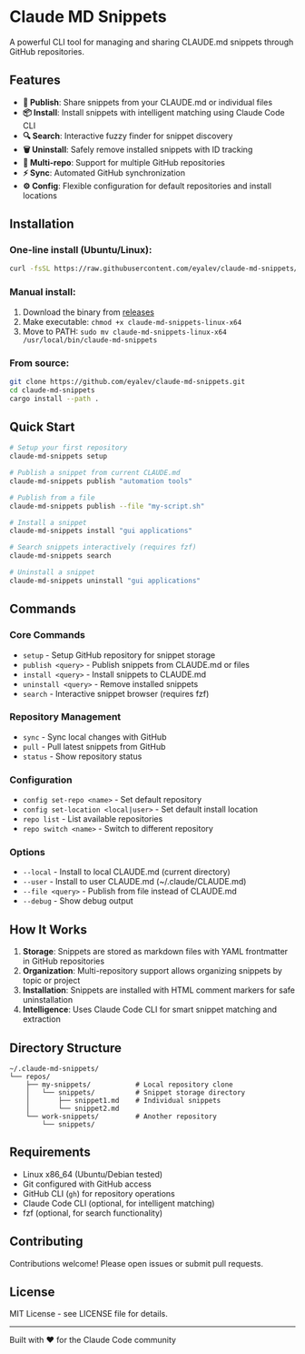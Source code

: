# Claude MD Snippets

A powerful CLI tool for managing and sharing CLAUDE.md snippets through GitHub repositories.

## Features

- **📝 Publish**: Share snippets from your CLAUDE.md or individual files
- **📦 Install**: Install snippets with intelligent matching using Claude Code CLI
- **🔍 Search**: Interactive fuzzy finder for snippet discovery  
- **🗑️ Uninstall**: Safely remove installed snippets with ID tracking
- **🔄 Multi-repo**: Support for multiple GitHub repositories
- **⚡ Sync**: Automated GitHub synchronization
- **⚙️ Config**: Flexible configuration for default repositories and install locations

## Installation

### One-line install (Ubuntu/Linux):
```bash
curl -fsSL https://raw.githubusercontent.com/eyalev/claude-md-snippets/master/install.sh | bash
```

### Manual install:
1. Download the binary from [releases](https://github.com/eyalev/claude-md-snippets/releases)
2. Make executable: `chmod +x claude-md-snippets-linux-x64`  
3. Move to PATH: `sudo mv claude-md-snippets-linux-x64 /usr/local/bin/claude-md-snippets`

### From source:
```bash
git clone https://github.com/eyalev/claude-md-snippets.git
cd claude-md-snippets
cargo install --path .
```

## Quick Start

```bash
# Setup your first repository
claude-md-snippets setup

# Publish a snippet from current CLAUDE.md
claude-md-snippets publish "automation tools"

# Publish from a file
claude-md-snippets publish --file "my-script.sh"

# Install a snippet
claude-md-snippets install "gui applications"

# Search snippets interactively (requires fzf)
claude-md-snippets search

# Uninstall a snippet
claude-md-snippets uninstall "gui applications"
```

## Commands

### Core Commands
- `setup` - Setup GitHub repository for snippet storage
- `publish <query>` - Publish snippets from CLAUDE.md or files
- `install <query>` - Install snippets to CLAUDE.md
- `uninstall <query>` - Remove installed snippets
- `search` - Interactive snippet browser (requires fzf)

### Repository Management
- `sync` - Sync local changes with GitHub
- `pull` - Pull latest snippets from GitHub  
- `status` - Show repository status

### Configuration
- `config set-repo <name>` - Set default repository
- `config set-location <local|user>` - Set default install location
- `repo list` - List available repositories
- `repo switch <name>` - Switch to different repository

### Options
- `--local` - Install to local CLAUDE.md (current directory)
- `--user` - Install to user CLAUDE.md (~/.claude/CLAUDE.md)
- `--file <query>` - Publish from file instead of CLAUDE.md
- `--debug` - Show debug output

## How It Works

1. **Storage**: Snippets are stored as markdown files with YAML frontmatter in GitHub repositories
2. **Organization**: Multi-repository support allows organizing snippets by topic or project
3. **Installation**: Snippets are installed with HTML comment markers for safe uninstallation
4. **Intelligence**: Uses Claude Code CLI for smart snippet matching and extraction

## Directory Structure

```
~/.claude-md-snippets/
└── repos/
    ├── my-snippets/           # Local repository clone
    │   └── snippets/          # Snippet storage directory
    │       ├── snippet1.md    # Individual snippets
    │       └── snippet2.md
    └── work-snippets/         # Another repository
        └── snippets/
```

## Requirements

- Linux x86_64 (Ubuntu/Debian tested)
- Git configured with GitHub access
- GitHub CLI (`gh`) for repository operations
- Claude Code CLI (optional, for intelligent matching)
- fzf (optional, for search functionality)

## Contributing

Contributions welcome! Please open issues or submit pull requests.

## License

MIT License - see LICENSE file for details.

---

Built with ❤️ for the Claude Code community